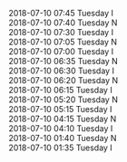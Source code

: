 2018-07-10 07:45 Tuesday  I  
2018-07-10 07:40 Tuesday  N  
2018-07-10 07:30 Tuesday  I  
2018-07-10 07:05 Tuesday  N  
2018-07-10 07:00 Tuesday  I  
2018-07-10 06:35 Tuesday  N  
2018-07-10 06:30 Tuesday  I  
2018-07-10 06:20 Tuesday  N  
2018-07-10 06:15 Tuesday  I  
2018-07-10 05:20 Tuesday  N  
2018-07-10 05:15 Tuesday  I  
2018-07-10 04:15 Tuesday  N  
2018-07-10 04:10 Tuesday  I  
2018-07-10 01:40 Tuesday  N  
2018-07-10 01:35 Tuesday  I  
